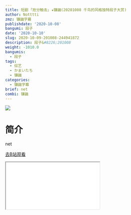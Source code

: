 ```yaml
---
title: 短剧 ｢抢分触击｣ ★镰鼬(20201008 千鸟的风格独特段子大赏)
author: Notttti
zmz: 镰鼬字幕
publishdate: '2020-10-08'
bangumi: 段子
date: '2020-10-10'
slug: 2020-10-09-201008-244941872
description: 段子&#8226;201008
weight: -1010.0
bangumis:
  - 段子
tags:
  - 综艺
  - かまいたち
  - 镰鼬
categories:
  - 镰鼬字幕
brief: net
combi: 镰鼬
---
```

![](https://raw.githubusercontent.com/tcgriffith/owaraisite/master/static/tmpimg/f05f7f38ddd3be6877dbc879682769ff0b31babc.jpg.480.jpg)
# 简介  
net  

[去B站观看](https://www.bilibili.com/video/av244941872/)
<div class ="resp-container"><iframe class="testiframe" src="//player.bilibili.com/player.html?aid=244941872"", scrolling="no", allowfullscreen="true" > </iframe></div> 
